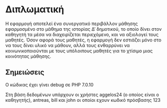 # Διπλωματική

Η εφαρμογή αποτελεί ένα συνεργατικό περιβάλλον μάθησης εφαρμοσμένο στο
μάθημα της ιστορίας Δ’ δημοτικού, το οποίο δίνει στον καθηγητή τα μέσα να διαχειρίζεται
περιεχόμενο, και να αξιολογεί τους μαθητές. Όσον αφορά τους μαθητές, η εφαρμογή δεν
εστιάζει μόνο στο να τους δίνει υλικό να μάθουν, αλλά τους ενθαρρύνει να
κοινωνικοποιούνται με τους υπόλοιπους μαθητές για το χτίσιμο μιας κοινότητας μάθησης.

## Σημειώσεις

Ο κώδικας έχει γίνει debug σε PHP 7.0.10

Στη βάση δεδομένων υπάρχουν οι χρήστες aggelos24 (ο οποίος είναι ο καθηγητής), antreas, bill και john οι οποίοι εχουν κωδικό πρόσβασης 123
